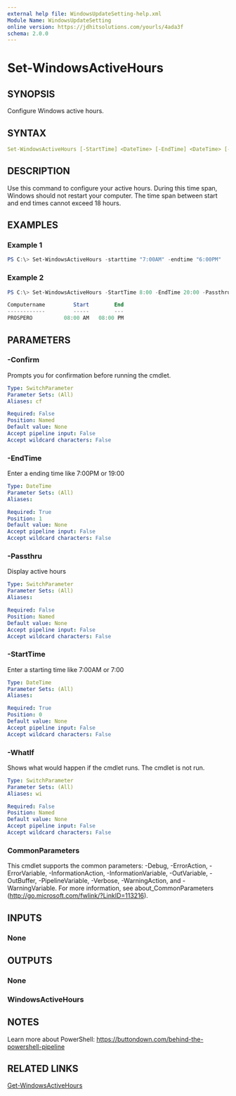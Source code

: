 ```yaml
---
external help file: WindowsUpdateSetting-help.xml
Module Name: WindowsUpdateSetting
online version: https://jdhitsolutions.com/yourls/4ada3f
schema: 2.0.0
---
```


# Set-WindowsActiveHours

## SYNOPSIS

Configure Windows active hours.

## SYNTAX

```yaml
Set-WindowsActiveHours [-StartTime] <DateTime> [-EndTime] <DateTime> [-Passthru] [-WhatIf] [-Confirm]  [<CommonParameters>]
```

## DESCRIPTION

Use this command to configure your active hours. During this time span, Windows should not restart your computer. The time span between start and end times cannot exceed 18 hours.

## EXAMPLES

### Example 1

```powershell
PS C:\> Set-WindowsActiveHours -starttime "7:00AM" -endtime "6:00PM"
```

### Example 2

```powershell
PS C:\> Set-WindowsActiveHours -StartTime 8:00 -EndTime 20:00 -Passthru

Computername         Start        End
------------         -----        ---
PROSPERO          08:00 AM   08:00 PM
```

## PARAMETERS

### -Confirm

Prompts you for confirmation before running the cmdlet.

```yaml
Type: SwitchParameter
Parameter Sets: (All)
Aliases: cf

Required: False
Position: Named
Default value: None
Accept pipeline input: False
Accept wildcard characters: False
```

### -EndTime

Enter a ending time like 7:00PM or 19:00

```yaml
Type: DateTime
Parameter Sets: (All)
Aliases:

Required: True
Position: 1
Default value: None
Accept pipeline input: False
Accept wildcard characters: False
```

### -Passthru

Display active hours

```yaml
Type: SwitchParameter
Parameter Sets: (All)
Aliases:

Required: False
Position: Named
Default value: None
Accept pipeline input: False
Accept wildcard characters: False
```

### -StartTime

Enter a starting time like 7:00AM or 7:00

```yaml
Type: DateTime
Parameter Sets: (All)
Aliases:

Required: True
Position: 0
Default value: None
Accept pipeline input: False
Accept wildcard characters: False
```

### -WhatIf

Shows what would happen if the cmdlet runs. The cmdlet is not run.

```yaml
Type: SwitchParameter
Parameter Sets: (All)
Aliases: wi

Required: False
Position: Named
Default value: None
Accept pipeline input: False
Accept wildcard characters: False
```

### CommonParameters

This cmdlet supports the common parameters: -Debug, -ErrorAction, -ErrorVariable, -InformationAction, -InformationVariable, -OutVariable, -OutBuffer, -PipelineVariable, -Verbose, -WarningAction, and -WarningVariable. For more information, see about_CommonParameters (http://go.microsoft.com/fwlink/?LinkID=113216).

## INPUTS

### None

## OUTPUTS

### None

### WindowsActiveHours

## NOTES

Learn more about PowerShell: https://buttondown.com/behind-the-powershell-pipeline

## RELATED LINKS

[Get-WindowsActiveHours](Get-WindowsActiveHours.md)
